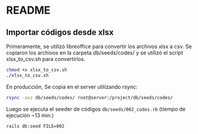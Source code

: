 # README

## Importar códigos desde xlsx

Primeramente, se utilizó libreoffice para convertir los archivos xlsx a csv.
Se copiaron los archivos en la carpeta db/seeds/codes/ y se utilizó el script xlsx_to_csv.sh para convertirlos.

```bash
chmod +x xlsx_to_csv.sh
./xlsx_to_csv.sh
```

En producción, Se copia en el server utilizando rsync:

```bash
rsync -avz db/seeds/codes/ root@server:/project/db/seeds/codes/
```

Luego se ejecuta el seeder de códigos `db/seeds/002_codes.rb` (tiempo de ejecución ~13 min.)

```bash
rails db:seed FILE=002
```

